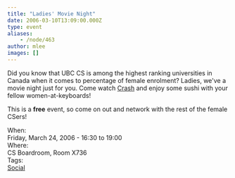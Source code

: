 ```yaml
---
title: "Ladies' Movie Night"
date: 2006-03-10T13:09:00.000Z
type: event
aliases:
    - /node/463
author: mlee
images: []
---
```


Did you know that UBC CS is among the highest ranking universities in Canada
when it comes to percentage of female enrolment? Ladies, we've a movie night
just for you. Come watch [Crash](https://www.imdb.com/title/tt0375679/) and
enjoy some sushi with your fellow women-at-keyboards!

This is a **free** event, so come on out and network with the rest of the female
CSers!

When: \
Friday, March 24, 2006 - 16:30 to 19:00 \
Where: \
CS Boardroom, Room X736 \
Tags: \
[Social](/social)
